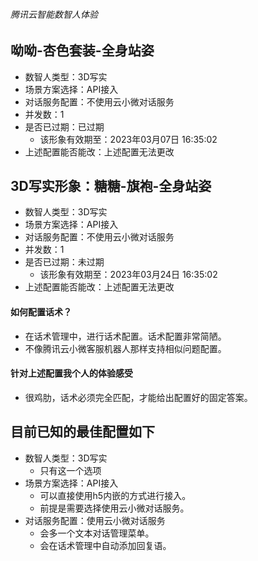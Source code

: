 ###### 腾讯云智能数智人体验

## 呦呦-杏色套装-全身站姿
* 数智人类型：3D写实
* 场景方案选择：API接入
* 对话服务配置：不使用云小微对话服务
* 并发数：1
* 是否已过期：已过期
  - 该形象有效期至：2023年03月07日 16:35:02
* 上述配置能否能改：上述配置无法更改

## 3D写实形象：糖糖-旗袍-全身站姿
* 数智人类型：3D写实
* 场景方案选择：API接入
* 对话服务配置：不使用云小微对话服务
* 并发数：1
* 是否已过期：未过期
  - 该形象有效期至：2023年03月24日 16:35:02
* 上述配置能否能改：上述配置无法更改
#### 如何配置话术？
* 在话术管理中，进行话术配置。话术配置非常简陋。
* 不像腾讯云小微客服机器人那样支持相似问题配置。
#### 针对上述配置我个人的体验感受
* 很鸡肋，话术必须完全匹配，才能给出配置好的固定答案。

## 目前已知的最佳配置如下
* 数智人类型：3D写实
  - 只有这一个选项
* 场景方案选择：API接入
  - 可以直接使用h5内嵌的方式进行接入。
  - 前提是需要选择使用云小微对话服务。
* 对话服务配置：使用云小微对话服务
  - 会多一个文本对话管理菜单。
  - 会在话术管理中自动添加回复语。
